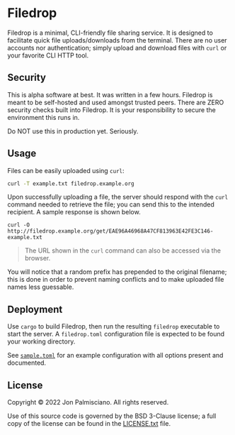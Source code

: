 # Filedrop

Filedrop is a minimal, CLI-friendly file sharing service. It is designed to
facilitate quick file uploads/downloads from the terminal. There are no user
accounts nor authentication; simply upload and download files with `curl` or
your favorite CLI HTTP tool.

## Security

This is alpha software at best. It was written in a few hours. Filedrop is meant
to be self-hosted and used amongst trusted peers. There are ZERO security
checks built into Filedrop. It is your responsibility to secure the environment
this runs in.

Do NOT use this in production yet. Seriously.

## Usage

Files can be easily uploaded using `curl`:

```sh
curl -T example.txt filedrop.example.org
```

Upon successfully uploading a file, the server should respond with the `curl`
command needed to retrieve the file; you can send this to the intended
recipient. A sample response is shown below.

```
curl -O http://filedrop.example.org/get/EAE96A46968A47CF813963E42FE3C146-example.txt
```

> The URL shown in the `curl` command can also be accessed via the browser.

You will notice that a random prefix has prepended to the original filename;
this is done in order to prevent naming conflicts and to make uploaded file
names less guessable.

## Deployment

Use `cargo` to build Filedrop, then run the resulting `filedrop` executable to
start the server. A `filedrop.toml` configuration file is expected to be found
your working directory.

See [`sample.toml`](sample.toml) for an example configuration with all options
present and documented.

## License

Copyright &copy; 2022 Jon Palmisciano. All rights reserved.

Use of this source code is governed by the BSD 3-Clause license; a full copy of
the license can be found in the [LICENSE.txt](LICENSE.txt) file.
